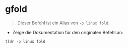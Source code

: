 # gfold

> Dieser Befehl ist ein Alias von `-p linux fold`.

- Zeige die Dokumentation für den originalen Befehl an:

`tldr -p linux fold`
